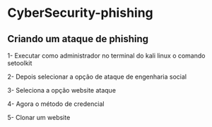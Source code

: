 # CyberSecurity-phishing

## Criando um ataque de phishing

1- Executar como administrador no terminal do kali linux o comando setoolkit

2- Depois selecionar a opção de ataque de engenharia social

3- Seleciona a opção website ataque

4- Agora o método de credencial

5- Clonar um website 

